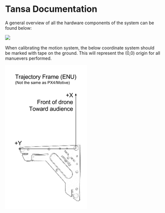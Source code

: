 Tansa Documentation
===================

A general overview of all the hardware components of the system can be found below:

![](system-overview.png)


When calibrating the motion system, the below coordinate system should be marked with tape on the ground. This will represent the (0,0) origin for all manuevers performed.

![](coordinate-frame.png)

